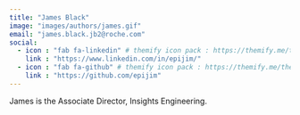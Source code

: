 ```yaml
---
title: "James Black"
image: "images/authors/james.gif"
email: "james.black.jb2@roche.com"
social:
  - icon : "fab fa-linkedin" # themify icon pack : https://themify.me/themify-icons
    link : "https://www.linkedin.com/in/epijim/"
  - icon : "fab fa-github" # themify icon pack : https://themify.me/themify-icons
    link : "https://github.com/epijim"
---
```


James is the Associate Director, Insights Engineering.